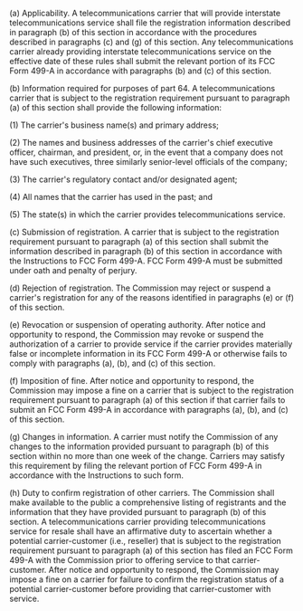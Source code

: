 (a) Applicability. A telecommunications carrier that will provide interstate telecommunications service shall file the registration information described in paragraph (b) of this section in accordance with the procedures described in paragraphs (c) and (g) of this section. Any telecommunications carrier already providing interstate telecommunications service on the effective date of these rules shall submit the relevant portion of its FCC Form 499-A in accordance with paragraphs (b) and (c) of this section.

(b) Information required for purposes of part 64. A telecommunications carrier that is subject to the registration requirement pursuant to paragraph (a) of this section shall provide the following information:

(1) The carrier's business name(s) and primary address;
              

(2) The names and business addresses of the carrier's chief executive officer, chairman, and president, or, in the event that a company does not have such executives, three similarly senior-level officials of the company;

(3) The carrier's regulatory contact and/or designated agent;

(4) All names that the carrier has used in the past; and

(5) The state(s) in which the carrier provides telecommunications service.

(c) Submission of registration. A carrier that is subject to the registration requirement pursuant to paragraph (a) of this section shall submit the information described in paragraph (b) of this section in accordance with the Instructions to FCC Form 499-A. FCC Form 499-A must be submitted under oath and penalty of perjury.

(d) Rejection of registration. The Commission may reject or suspend a carrier's registration for any of the reasons identified in paragraphs (e) or (f) of this section.

(e) Revocation or suspension of operating authority. After notice and opportunity to respond, the Commission may revoke or suspend the authorization of a carrier to provide service if the carrier provides materially false or incomplete information in its FCC Form 499-A or otherwise fails to comply with paragraphs (a), (b), and (c) of this section.

(f) Imposition of fine. After notice and opportunity to respond, the Commission may impose a fine on a carrier that is subject to the registration requirement pursuant to paragraph (a) of this section if that carrier fails to submit an FCC Form 499-A in accordance with paragraphs (a), (b), and (c) of this section.

(g) Changes in information. A carrier must notify the Commission of any changes to the information provided pursuant to paragraph (b) of this section within no more than one week of the change. Carriers may satisfy this requirement by filing the relevant portion of FCC Form 499-A in accordance with the Instructions to such form.

(h) Duty to confirm registration of other carriers. The Commission shall make available to the public a comprehensive listing of registrants and the information that they have provided pursuant to paragraph (b) of this section. A telecommunications carrier providing telecommunications service for resale shall have an affirmative duty to ascertain whether a potential carrier-customer (i.e., reseller) that is subject to the registration requirement pursuant to paragraph (a) of this section has filed an FCC Form 499-A with the Commission prior to offering service to that carrier-customer. After notice and opportunity to respond, the Commission may impose a fine on a carrier for failure to confirm the registration status of a potential carrier-customer before providing that carrier-customer with service.

